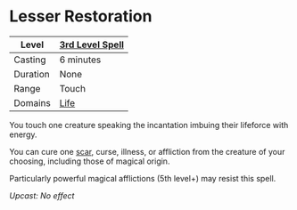 # Lesser Restoration

| Level    | [3rd Level Spell](../../../Spell%20Level.md) |
| -------- | -------------------------------------------- |
| Casting  | 6 minutes                                    |
| Duration | None                                         |
| Range    | Touch                                        |
| Domains  | [Life](../../../Spell%20Domains/Life.md)     |


You touch one creature speaking the incantation imbuing their lifeforce with energy.

You can cure one [scar](../../../../Player%20Characters/Derived%20Statistics/Scars.md), curse, illness, or affliction from the creature of your choosing, including those of magical origin.

Particularly powerful magical afflictions (5th level+) may resist this spell.


*Upcast: No effect*
